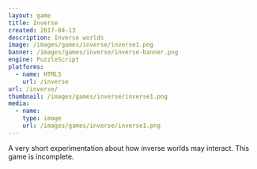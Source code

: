 ```yaml
---
layout: game
title: Inverse
created: 2017-04-13
description: Inverse worlds
image: /images/games/inverse/inverse1.png
banner: /images/games/inverse/inverse-banner.png
engine: PuzzleScript
platforms:
  - name: HTML5
    url: /inverse
url: /inverse/
thumbnail: /images/games/inverse/inverse1.png
media:
  - name:
    type: image
    url: /images/games/inverse/inverse1.png
---
```

A very short experimentation about how inverse worlds may interact. This game is incomplete.
